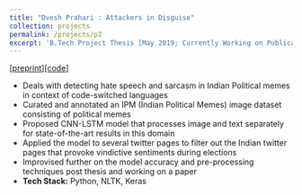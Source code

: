 ```yaml
---
title: "Dvesh Prahari : Attackers in Disguise"
collection: projects
permalink: /projects/p2
excerpt: 'B.Tech Project Thesis [May 2019; Currently Working on Publication]'
---
```


[[preprint]](https://raghav1606.github.io/files/Hate_Me_Not.pdf)[[code]](https://drive.google.com/drive/folders/1x8I4JZTKrhAq-LDyrNZICEWs2fmefKIz?usp=sharing)

* Deals with detecting hate speech and sarcasm in Indian Political memes in context of code-switched languages
* Curated and annotated an IPM (Indian Political Memes) image dataset consisting of political memes
* Proposed CNN-LSTM model that processes image and text separately for state-of-the-art results in this domain
* Applied the model to several twitter pages to filter out the Indian twitter pages that provoke vindictive sentiments during elections
* Improvised further on the model accuracy and pre-processing techniques post thesis and working on a paper
* <b>Tech Stack:</b> Python, NLTK, Keras